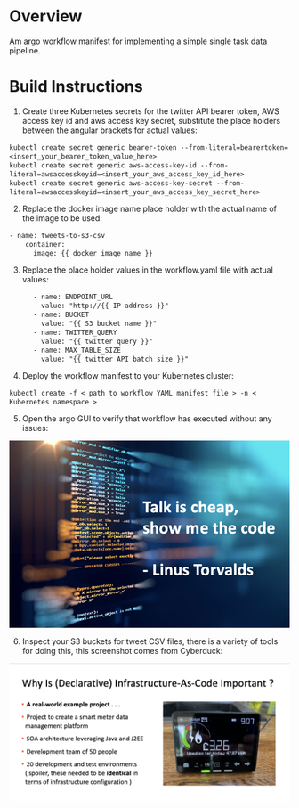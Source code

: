 # Overview

Am argo workflow manifest for implementing a simple single task data pipeline.

# Build Instructions

1. Create three Kubernetes secrets for the twitter API bearer token, AWS access key id and aws access key secret, substitute the place holders between the angular brackets for actual values:

```
kubectl create secret generic bearer-token --from-literal=bearertoken=<insert_your_bearer_token_value_here>
kubectl create secret generic aws-access-key-id --from-literal=awsaccesskeyid=<insert_your_aws_access_key_id_here>
kubectl create secret generic aws-access-key-secret --from-literal=awsaccesskeyid=<insert_your_aws_access_key_secret_here>
```

2. Replace the docker image name place holder with the actual name of the image to be used:

```
- name: tweets-to-s3-csv
    container:
      image: {{ docker image name }}
```

3. Replace the place holder values in the workflow.yaml file with actual values:

```
      - name: ENDPOINT_URL
        value: "http://{{ IP address }}"
      - name: BUCKET
        value: "{{ S3 bucket name }}"
      - name: TWITTER_QUERY
        value: "{{ twitter query }}"
      - name: MAX_TABLE_SIZE
        value: "{{ twitter API batch size }}"
```

4. Deploy the workflow manifest to your Kubernetes cluster:
```
kubectl create -f < path to workflow YAML manifest file > -n < Kubernetes namespace >
```

5. Open the argo GUI to verify that workflow has executed without any issues:

<img style="float: left; margin: 0px 15px 15px 0px;" src="https://github.com/chrisadkin/Argo-Data-Pipeline-Gallery/blob/main/images/01.PNG?raw=true">

6. Inspect your S3 buckets for tweet CSV files, there is a variety of tools for doing this, this screenshot comes from Cyberduck:

<img style="float: left; margin: 0px 15px 15px 0px;" src="https://github.com/chrisadkin/Argo-Data-Pipeline-Gallery/blob/main/images/02.PNG?raw=true">

